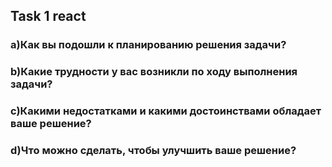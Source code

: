 ## Task 1 react

### a)Как вы подошли к планированию решения задачи?


### b)Какие трудности у вас возникли по ходу выполнения задачи?


### с)Какими недостатками и какими достоинствами обладает ваше решение?


### d)Что можно сделать, чтобы улучшить ваше решение?

